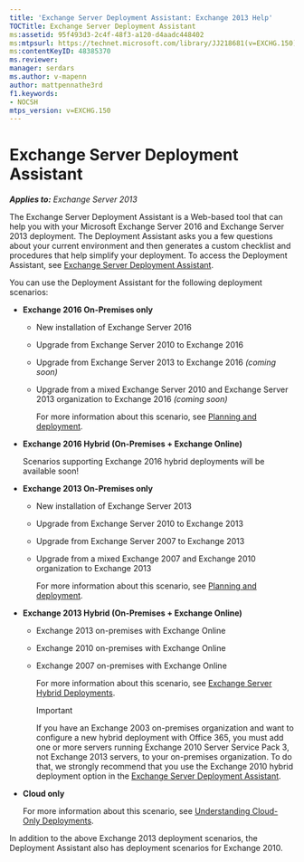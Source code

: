 ```yaml
---
title: 'Exchange Server Deployment Assistant: Exchange 2013 Help'
TOCTitle: Exchange Server Deployment Assistant
ms:assetid: 95f493d3-2c4f-48f3-a120-d4aadc448402
ms:mtpsurl: https://technet.microsoft.com/library/JJ218681(v=EXCHG.150)
ms:contentKeyID: 48385370
ms.reviewer: 
manager: serdars
ms.author: v-mapenn
author: mattpennathe3rd
f1.keywords:
- NOCSH
mtps_version: v=EXCHG.150
---
```


# Exchange Server Deployment Assistant

_**Applies to:** Exchange Server 2013_

The Exchange Server Deployment Assistant is a Web-based tool that can help you with your Microsoft Exchange Server 2016 and Exchange Server 2013 deployment. The Deployment Assistant asks you a few questions about your current environment and then generates a custom checklist and procedures that help simplify your deployment. To access the Deployment Assistant, see [Exchange Server Deployment Assistant](https://go.microsoft.com/fwlink/p/?linkid=277105).

You can use the Deployment Assistant for the following deployment scenarios:

- **Exchange 2016 On-Premises only**

  - New installation of Exchange Server 2016

  - Upgrade from Exchange Server 2010 to Exchange 2016

  - Upgrade from Exchange Server 2013 to Exchange 2016 *(coming soon)*

  - Upgrade from a mixed Exchange Server 2010 and Exchange Server 2013 organization to Exchange 2016 *(coming soon)*

    For more information about this scenario, see [Planning and deployment](planning-and-deployment-for-exchange-2013-installation-instructions.md).

- **Exchange 2016 Hybrid (On-Premises + Exchange Online)**

    Scenarios supporting Exchange 2016 hybrid deployments will be available soon\!

- **Exchange 2013 On-Premises only**

  - New installation of Exchange Server 2013

  - Upgrade from Exchange Server 2010 to Exchange 2013

  - Upgrade from Exchange Server 2007 to Exchange 2013

  - Upgrade from a mixed Exchange 2007 and Exchange 2010 organization to Exchange 2013

    For more information about this scenario, see [Planning and deployment](planning-and-deployment-for-exchange-2013-installation-instructions.md).

- **Exchange 2013 Hybrid (On-Premises + Exchange Online)**

  - Exchange 2013 on-premises with Exchange Online

  - Exchange 2010 on-premises with Exchange Online

  - Exchange 2007 on-premises with Exchange Online

    For more information about this scenario, see [Exchange Server Hybrid Deployments](https://docs.microsoft.com/exchange/exchange-hybrid).

    > [!IMPORTANT]
    > If you have an Exchange 2003 on-premises organization and want to configure a new hybrid deployment with Office 365, you must add one or more servers running Exchange 2010 Server Service Pack 3, not Exchange 2013 servers, to your on-premises organization. To do that, we strongly recommend that you use the Exchange 2010 hybrid deployment option in the <A href="https://technet.microsoft.com/exdeploy2010">Exchange Server Deployment Assistant</A>.

- **Cloud only**

    For more information about this scenario, see [Understanding Cloud-Only Deployments](https://technet.microsoft.com/library/jj938005\(v=exchg.150\)).

In addition to the above Exchange 2013 deployment scenarios, the Deployment Assistant also has deployment scenarios for Exchange 2010.
